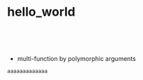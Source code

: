 # hello_world
&nbsp;  
&nbsp;  
&nbsp;

- multi-function by polymorphic arguments

```c++
aaaaaaaaaaaaa
```
